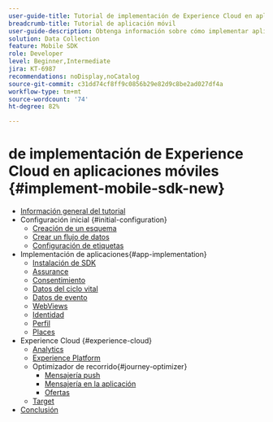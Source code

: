```yaml
---
user-guide-title: Tutorial de implementación de Experience Cloud en aplicaciones móviles
breadcrumb-title: Tutorial de aplicación móvil
user-guide-description: Obtenga información sobre cómo implementar aplicaciones de Adobe Experience Cloud en aplicaciones móviles con el SDK móvil de Experience Platform.
solution: Data Collection
feature: Mobile SDK
role: Developer
level: Beginner,Intermediate
jira: KT-6987
recommendations: noDisplay,noCatalog
source-git-commit: c31dd74cf8ff9c0856b29e82d9c8be2ad027df4a
workflow-type: tm+mt
source-wordcount: '74'
ht-degree: 82%

---
```



#  de implementación de Experience Cloud en aplicaciones móviles {#implement-mobile-sdk-new}

+ [Información general del tutorial](overview.md)
+ Configuración inicial {#initial-configuration}
   + [Creación de un esquema](create-schema.md)
   + [Crear un flujo de datos](create-datastream.md)
   + [Configuración de etiquetas](configure-tags.md)
+ Implementación de aplicaciones{#app-implementation}
   + [Instalación de SDK](install-sdks.md)
   + [Assurance](assurance.md)
   + [Consentimiento](consent.md)
   + [Datos del ciclo vital](lifecycle-data.md)
   + [Datos de evento](events.md)
   + [WebViews](web-views.md)
   + [Identidad](identity.md)
   + [Perfil](profile.md)
   + [Places](places.md)
+ Experience Cloud {#experience-cloud}
   + [Analytics](analytics.md)
   + [Experience Platform](platform.md)
   + Optimizador de recorrido{#journey-optimizer}
      + [Mensajería push](journey-optimizer-push.md)
      + [Mensajería en la aplicación ](journey-optimizer-inapp.md)
      + [Ofertas](journey-optimizer-offers.md)
   + [Target](target.md)
+ [Conclusión](conclusion.md)

